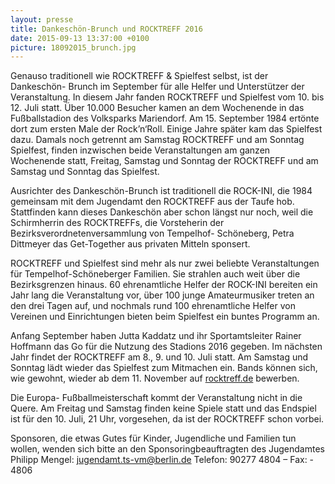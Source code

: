 ```yaml
---
layout: presse
title: Dankeschön-Brunch und ROCKTREFF 2016
date: 2015-09-13 13:37:00 +0100
picture: 18092015_brunch.jpg
---
```


Genauso traditionell wie ROCKTREFF & Spielfest selbst, ist der Dankeschön-
Brunch im September für alle Helfer und Unterstützer der Veranstaltung. In
diesem Jahr fanden ROCKTREFF und Spielfest vom 10. bis 12. Juli statt. Über
10.000 Besucher kamen an dem Wochenende in das Fußballstadion des Volksparks
Mariendorf. Am 15. September 1984 ertönte dort zum ersten Male der
Rock’n‘Roll. Einige Jahre später kam das Spielfest dazu. Damals noch getrennt
am Samstag ROCKTREFF und am Sonntag Spielfest, finden inzwischen beide
Veranstaltungen am ganzen Wochenende statt, Freitag, Samstag und Sonntag der
ROCKTREFF und am Samstag und Sonntag das Spielfest.


Ausrichter des Dankeschön-Brunch ist traditionell die ROCK-INI, die 1984
gemeinsam mit dem Jugendamt den ROCKTREFF aus der Taufe hob. Stattfinden kann
dieses Dankeschön aber schon längst nur noch, weil die Schirmherrin des
ROCKTREFFs, die Vorsteherin der Bezirksverordnetenversammlung von Tempelhof-
Schöneberg, Petra Dittmeyer das Get-Together aus privaten Mitteln sponsert.


ROCKTREFF und Spielfest sind mehr als nur zwei beliebte Veranstaltungen für
Tempelhof-Schöneberger Familien. Sie strahlen auch weit über die
Bezirksgrenzen hinaus. 60 ehrenamtliche Helfer der ROCK-INI bereiten ein Jahr
lang die Veranstaltung vor, über 100 junge Amateurmusiker treten an den drei
Tagen auf, und nochmals rund 100 ehrenamtliche Helfer von Vereinen und
Einrichtungen bieten beim Spielfest ein buntes Programm an.


Anfang September haben Jutta Kaddatz und ihr Sportamtsleiter Rainer Hoffmann
das Go für die Nutzung des Stadions 2016 gegeben. Im nächsten Jahr findet der
ROCKTREFF am 8., 9. und 10. Juli statt. Am Samstag und Sonntag lädt wieder das
Spielfest zum Mitmachen ein. Bands können sich, wie gewohnt, wieder ab dem 11.
November auf [rocktreff.de](https://rocktreff.de) bewerben.


Die Europa- Fußballmeisterschaft kommt der Veranstaltung nicht in die Quere.
Am Freitag und Samstag finden keine Spiele statt und das Endspiel ist für den
10. Juli, 21 Uhr, vorgesehen, da ist der ROCKTREFF schon vorbei.


Sponsoren, die etwas Gutes für Kinder, Jugendliche und Familien tun wollen,
wenden sich bitte an den Sponsoringbeauftragten des Jugendamtes Philipp
Mengel: jugendamt.ts-vm@berlin.de Telefon: 90277 4804 – Fax: - 4806
